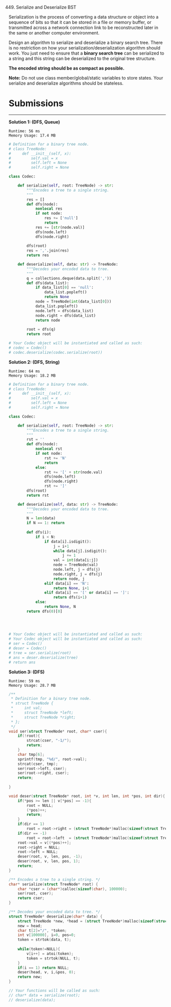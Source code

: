 449. Serialize and Deserialize BST

Serialization is the process of converting a data structure or object into a sequence of bits so that it can be stored in a file or memory buffer, or transmitted across a network connection link to be reconstructed later in the same or another computer environment.

Design an algorithm to serialize and deserialize a binary search tree. There is no restriction on how your serialization/deserialization algorithm should work. You just need to ensure that a **binary search tree** can be serialized to a string and this string can be deserialized to the original tree structure.

**The encoded string should be as compact as possible.**

**Note:** Do not use class member/global/static variables to store states. Your serialize and deserialize algorithms should be stateless.

# Submissions
---
**Solution 1: (DFS, Queue)**
```
Runtime: 56 ms
Memory Usage: 17.4 MB
```
```python
# Definition for a binary tree node.
# class TreeNode:
#     def __init__(self, x):
#         self.val = x
#         self.left = None
#         self.right = None

class Codec:

    def serialize(self, root: TreeNode) -> str:
        """Encodes a tree to a single string.
        """
        res = []
        def dfs(node):
            nonlocal res
            if not node:
                res += ['null']
                return 
            res += [str(node.val)]
            dfs(node.left)
            dfs(node.right)
            
        dfs(root)
        res = ','.join(res)
        return res

    def deserialize(self, data: str) -> TreeNode:
        """Decodes your encoded data to tree.
        """
        q = collections.deque(data.split(','))
        def dfs(data_list):
            if data_list[0] == 'null':
                data_list.popleft()
                return None
            node = TreeNode(int(data_list[0]))
            data_list.popleft()
            node.left = dfs(data_list)
            node.right = dfs(data_list)
            return node
            
        root = dfs(q)    
        return root

# Your Codec object will be instantiated and called as such:
# codec = Codec()
# codec.deserialize(codec.serialize(root))
```

**Solution 2: (DFS, String)**
```
Runtime: 64 ms
Memory Usage: 18.2 MB
```
```python
# Definition for a binary tree node.
# class TreeNode:
#     def __init__(self, x):
#         self.val = x
#         self.left = None
#         self.right = None

class Codec:

    def serialize(self, root: TreeNode) -> str:
        """Encodes a tree to a single string.
        """
        rst = ''
        def dfs(node):
            nonlocal rst
            if not node:
                rst += 'N'
                return
            else:
                rst += '[' + str(node.val)
                dfs(node.left)
                dfs(node.right)
                rst += ']'
        dfs(root)
        return rst

    def deserialize(self, data: str) -> TreeNode:
        """Decodes your encoded data to tree.
        """
        N = len(data)
        if N == 1: return
        
        def dfs(i):
            if i < N:
                if data[i].isdigit():
                    j = i+1
                    while data[j].isdigit():
                        j += 1
                    val = int(data[i:j])
                    node = TreeNode(val)
                    node.left, j = dfs(j)
                    node.right, j = dfs(j)
                    return node, j
                elif data[i] == 'N':
                    return None, i+1
                elif data[i] == '[' or data[i] == ']':
                    return dfs(i+1)
            else:
                return None, N
        return dfs(0)[0]
        
        
        

# Your Codec object will be instantiated and called as such:
# Your Codec object will be instantiated and called as such:
# ser = Codec()
# deser = Codec()
# tree = ser.serialize(root)
# ans = deser.deserialize(tree)
# return ans
```

**Solution 3: (DFS)**
```
Runtime: 59 ms
Memory Usage: 28.7 MB
```
```c
/**
 * Definition for a binary tree node.
 * struct TreeNode {
 *     int val;
 *     struct TreeNode *left;
 *     struct TreeNode *right;
 * };
 */
void ser(struct TreeNode* root, char* cser){
    if(!root){
        strcat(cser, "-1/");
        return;
    }
    char tmp[6];
    sprintf(tmp, "%d/", root->val);
    strcat(cser, tmp);
    ser(root->left, cser);
    ser(root->right, cser);
    return;
    
}

void deser(struct TreeNode* root, int *v, int len, int *pos, int dir){
    if(*pos >= len || v[*pos] == -1){
        root = NULL;
        (*pos)++;
        return;
    }
    if(dir == 1)
        root = root->right = (struct TreeNode*)malloc(sizeof(struct TreeNode));
    if(dir == -1)
        root = root->left  = (struct TreeNode*)malloc(sizeof(struct TreeNode));
    root->val = v[(*pos)++];   
    root->right = NULL;
    root->left = NULL;
    deser(root, v, len, pos, -1);
    deser(root, v, len, pos, 1);
    return;
}

/** Encodes a tree to a single string. */
char* serialize(struct TreeNode* root) {
    char *cser = (char*)calloc(sizeof(char), 100000);
    ser(root, cser);
    return cser;
}

/** Decodes your encoded data to tree. */
struct TreeNode* deserialize(char* data) {
    struct TreeNode *new, *head = (struct TreeNode*)malloc(sizeof(struct TreeNode));
    new = head;
    char t[2]="/", *token;
    int v[100000], i=0, pos=0;
    token = strtok(data, t);
    
    while(token!=NULL){
        v[i++] = atoi(token);
        token = strtok(NULL, t);
    }
    if(i == 1) return NULL;
    deser(head, v, i,&pos, 0);
    return new;
}

// Your functions will be called as such:
// char* data = serialize(root);
// deserialize(data);
```
